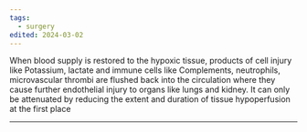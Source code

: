 ```yaml
---
tags:
  - surgery
edited: 2024-03-02
---
```

When blood supply is restored to the hypoxic tissue, products of cell injury like Potassium, lactate and immune cells like Complements, neutrophils, microvascular thrombi are flushed back into the circulation where they cause further endothelial injury to organs like lungs and kidney. It can only be attenuated by reducing the extent and duration of tissue hypoperfusion at the first place

---

